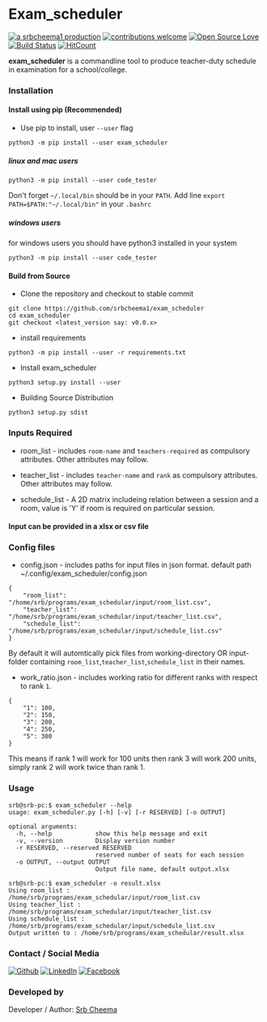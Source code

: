 # Exam_scheduler

[![a srbcheema1 production](https://img.shields.io/badge/-a%20srbcheema1%20production-blue.svg)](https://github.com/srbcheema1)
[![contributions welcome](https://img.shields.io/badge/contributions-welcome-brightgreen.svg?style=flat)](https://github.ocm/srbcheema1/exam_scheduler/issues)
[![Open Source Love](https://badges.frapsoft.com/os/v1/open-source.png?v=103)](https://github.com/srbcheema1/exam_scheduler)
[![Build Status](https://travis-ci.org/srbcheema1/exam_scheduler.svg?branch=master)](https://travis-ci.org/srbcheema1/exam_scheduler)
[![HitCount](http://hits.dwyl.io/srbcheema1/exam_scheduler.svg)](http://hits.dwyl.io/srbcheema1/exam_scheduler)

**exam_scheduler** is a commandline tool to produce teacher-duty schedule in examination for a school/college.


### Installation

#### Install using pip (Recommended)

- Use pip to install, user `--user` flag
```
python3 -m pip install --user exam_scheduler
```


##### linux and mac users
```
python3 -m pip install --user code_tester
```
Don't forget `~/.local/bin` should be in your `PATH`. Add line `export PATH=$PATH:"~/.local/bin"` in your `.bashrc`

##### windows users
for windows users you should have python3 installed in your system
```
python3 -m pip install --user code_tester
```

#### Build from Source

- Clone the repository and checkout to stable commit
```
git clone https://github.com/srbcheema1/exam_scheduler
cd exam_scheduler
git checkout <latest_version say: v0.0.x>
```

- install requirements
```
python3 -m pip install --user -r requirements.txt
```
- Install exam_scheduler
```
python3 setup.py install --user
```
- Building Source Distribution
```
python3 setup.py sdist
```



### Inputs Required


- room_list - includes `room-name` and `teachers-required` as compulsory attributes. Other attributes may follow.

- teacher_list - includes `teacher-name` and `rank` as compulsory attributes. Other attributes may follow.

- schedule_list - A 2D matrix includeing relation between a session and a room, value is 'Y' if room is required on particular session.

#### Input can be provided in a xlsx or csv file

### Config files

- config.json - includes paths for input files in json format. default path ~/.config/exam_scheduler/config.json
```
{
    "room_list": "/home/srb/programs/exam_schedular/input/room_list.csv",
    "teacher_list": "/home/srb/programs/exam_schedular/input/teacher_list.csv",
    "schedule_list": "/home/srb/programs/exam_schedular/input/schedule_list.csv"
}
```
By default it will automtically pick files from working-directory OR input-folder containing `room_list`,`teacher_list`,`schedule_list` in their names.

- work_ratio.json - includes working ratio for different ranks with respect to rank `1`.
```
{
    "1": 100,
    "2": 150,
    "3": 200,
    "4": 250,
    "5": 300
}
```
This means if rank 1 will work for 100 units then rank 3 will work 200 units, simply rank 2 will work twice than rank 1.


### Usage
```
srb@srb-pc:$ exam_scheduler --help
usage: exam_scheduler.py [-h] [-v] [-r RESERVED] [-o OUTPUT]

optional arguments:
  -h, --help            show this help message and exit
  -v, --version         Display version number
  -r RESERVED, --reserved RESERVED
                        reserved number of seats for each session
  -o OUTPUT, --output OUTPUT
                        Output file name, default output.xlsx
```
```
srb@srb-pc:$ exam_scheduler -o result.xlsx
Using room_list : /home/srb/programs/exam_schedular/input/room_list.csv
Using teacher_list : /home/srb/programs/exam_schedular/input/teacher_list.csv
Using schedule_list : /home/srb/programs/exam_schedular/input/schedule_list.csv
Output written to : /home/srb/programs/exam_schedular/result.xlsx
```



### Contact / Social Media

[![Github](https://raw.githubusercontent.com/srbcheema1/CheemaFy/master/myPlugins/extra_things/png_images/social/github.png)](https://github.com/srbcheema1/)
[![LinkedIn](https://raw.githubusercontent.com/srbcheema1/CheemaFy/master/myPlugins/extra_things/png_images/social/linkedin-48x48.png)](https://www.linkedin.com/in/srbcheema1/)
[![Facebook](https://raw.githubusercontent.com/srbcheema1/CheemaFy/master/myPlugins/extra_things/png_images/social/fb.png)](https://www.facebook.com/srbcheema/)


### Developed by

Developer / Author: [Srb Cheema](https://github.com/srbcheema1/)
